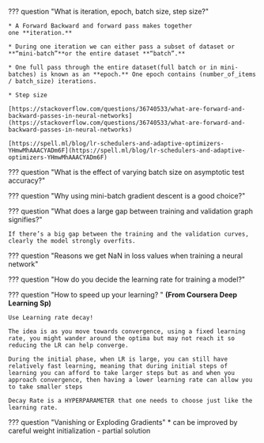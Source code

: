 ??? question  "What is iteration, epoch, batch size, step size?"

    * A Forward Backward and forward pass makes together one **iteration.**

    * During one iteration we can either pass a subset of dataset or **“mini-batch”**or the entire dataset **“batch”.**

    * One full pass through the entire dataset(full batch or in mini-batches) is known as an **epoch.** One epoch contains (number_of_items / batch_size) iterations.

    * Step size

    [https://stackoverflow.com/questions/36740533/what-are-forward-and-backward-passes-in-neural-networks](https://stackoverflow.com/questions/36740533/what-are-forward-and-backward-passes-in-neural-networks)

    [https://spell.ml/blog/lr-schedulers-and-adaptive-optimizers-YHmwMhAAACYADm6F](https://spell.ml/blog/lr-schedulers-and-adaptive-optimizers-YHmwMhAAACYADm6F)


??? question  "What is the effect of varying batch size on asymptotic test accuracy?"
<!-- 1. A higher batch sizes could lead to lower asymptotic test accuracy. We can recover the lost test accuracy from a larger batch size by increasing the learning rate - take this conclusion with a grain of salt. It is known that simply increasing the learning rate does not fully compensate for large batch sizes in more complex datasets (than MNIST)
    
Starting with a large batch size doesn’t “get the model stuck” in some neighbourhood of bad local optimums. The model can switch to a lower batch size or higher learning rate anytime to achieve better test accuracy.

Batch size decides how soon your model updates it's weights. If batch size = 1 then the model makes weight updates everytime it sees an example. This would lead to a noisy weight update. Batching the data introduces noisyness in the data hence batch size becomes an important parameter that needs to be taken care of -->

??? question  "Why using mini-batch gradient descent is a good choice?"

<!-- * From ruder.io:
1. Reduces the variance of the parameter updates, which can lead to more stable convergence; and

2. Doing so can make use of highly optimized matrix optimizations common to state-of-the-art deep learning libraries that make computing the gradient w.r.t. a mini-batch very efficient.


[https://medium.com/mini-distill/effect-of-batch-size-on-training-dynamics-21c14f7a716e](https://medium.com/mini-distill/effect-of-batch-size-on-training-dynamics-21c14f7a716e)

[https://androidkt.com/batch-size-step-iteration-epoch-neural-network/](https://androidkt.com/batch-size-step-iteration-epoch-neural-network/) -->
    

??? question  "What does a large gap between training and validation graph signifies?"

    If there’s a big gap between the training and the validation curves, clearly the model strongly overfits. 

??? question  "Reasons we get NaN in loss values when training a neural network"

<!-- when the number of input classes do not match the shape of the final classification layer in the model -->

??? question  "How do you decide the learning rate for training a model?"
<!-- - for ConvNets, we usually choose learning rate using log scale, refer this for more depth: [https://cs231n.github.io/neural-networks-3/#anneal](https://cs231n.github.io/neural-networks-3/#anneal)

[https://www.jeremyjordan.me/nn-learning-rate/](https://www.jeremyjordan.me/nn-learning-rate/)

[https://towardsdatascience.com/estimating-optimal-learning-rate-for-a-deep-neural-network-ce32f2556ce0](https://towardsdatascience.com/estimating-optimal-learning-rate-for-a-deep-neural-network-ce32f2556ce0)
    
The training should start from a relatively large learning rate because, in the beginning, random weights are far from optimal, and then the learning rate can decrease during training to allow more fine-grained weight updates. - VERY CONFLICTING with below thread 

[https://stats.stackexchange.com/questions/499013/adam-adaptive-optimizers-learning-rate-tuning?rq=1](https://stats.stackexchange.com/questions/499013/adam-adaptive-optimizers-learning-rate-tuning?rq=1) -->


??? question  "How to speed up your learning? "
    **(From Coursera Deep Learning Sp)**

    Use Learning rate decay!

    The idea is as you move towards convergence, using a fixed learning rate, you might wander around the optima but may not reach it so reducing the LR can help converge.

    During the initial phase, when LR is large, you can still have relatively fast learning, meaning that during initial steps of learning you can afford to take larger steps but as and when you approach convergence, then having a lower learning rate can allow you to take smaller steps

    Decay Rate is a HYPERPARAMETER that one needs to choose just like the learning rate.

??? question  "Vanishing or Exploding Gradients"
    * can be improved by careful weight initialization - partial solution